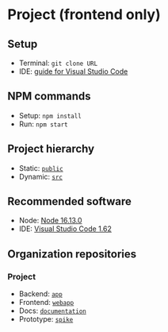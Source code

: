 # Project (frontend only)
## Setup
- Terminal: `git clone URL`
- IDE: [guide for Visual Studio Code](https://code.visualstudio.com/docs/editor/github#_cloning-a-repository)
## NPM commands
- Setup: `npm install`
- Run: `npm start`
## Project hierarchy
- Static: [`public`](public)
- Dynamic: [`src`](src)
## Recommended software
- Node: [Node 16.13.0](https://nodejs.org)
- IDE: [Visual Studio Code 1.62](https://code.visualstudio.com)
## Organization repositories
### Project
- Backend: [`app`](https://github.com/proyecto-new/app)
- Frontend: [`webapp`](https://github.com/proyecto-new/webapp)
- Docs: [`documentation`](https://github.com/proyecto-new/documentation)
- Prototype: [`spike`](https://github.com/proyecto-new/spike)
